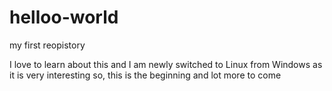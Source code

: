 # helloo-world
my first reopistory

I love to learn about this and I am newly switched to Linux from Windows as it is very interesting
so, this is the beginning
and lot more to come
